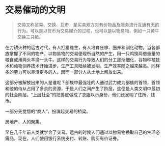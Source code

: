 # 交易催动的文明

> 交易又称贸易、交换、互市，是买卖双方对有价物品及服务进行互通有无的行为。可以是以货币为交易媒介的过程，也可以是以物易物，例如一只黄牛交换三只猪。

在刀耕火种的远古时代，有人打猎维生，有人培育庄稼、圈养和驯化动物。当各部族掌握了不同的物产，以物易物的交易便理所当然的产生，用一只鸡换两倍重量的粮食或用两头羊换一头牛。这样的交易行为导致人们的分工逐渐细化，谷物种植技术和动物驯养技术开始进步，生产工具陆续被发明，生产效率随之越来越高。同样多的劳力可以养活更多的人，因而一部分人从土地上解放出来。

这部分被解放出来的人是谁呢？部族中最强壮的人通过武力成为部族的首领，首领和他的侍从占用了多余的资源，于是人们之间产生了阶层，这便是人类文明中最初的社会阶层。“上层社会”的把兽皮做成了衣服以示身份，他们还发明了住所、钱币。

一部分先觉悟的“商人”，扮演起交易的桥梁。

房地产、人的聚集。

早在几千年前人类就学会了交易。远古的时候人们通过以物易物换取自己的生活必需品，现在，人们使用银行系统支付、转账、购买有价证券。

